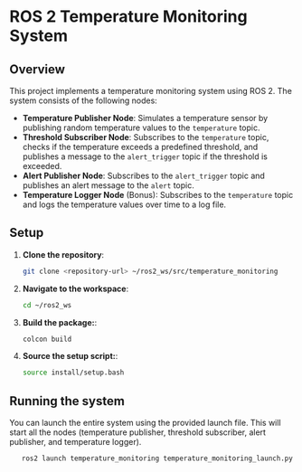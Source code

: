 # ROS 2 Temperature Monitoring System

## Overview

This project implements a temperature monitoring system using ROS 2. The system consists of the following nodes:

- **Temperature Publisher Node**: Simulates a temperature sensor by publishing random temperature values to the `temperature` topic.
- **Threshold Subscriber Node**: Subscribes to the `temperature` topic, checks if the temperature exceeds a predefined threshold, and publishes a message to the `alert_trigger` topic if the threshold is exceeded.
- **Alert Publisher Node**: Subscribes to the `alert_trigger` topic and publishes an alert message to the `alert` topic.
- **Temperature Logger Node** (Bonus): Subscribes to the `temperature` topic and logs the temperature values over time to a log file.


## Setup

1. **Clone the repository**:

   ```bash
   git clone <repository-url> ~/ros2_ws/src/temperature_monitoring

2. **Navigate to the workspace**:

   ```bash
   cd ~/ros2_ws

3. **Build the package:**:

   ```bash
   colcon build

4. **Source the setup script:**:

   ```bash
   source install/setup.bash

## Running the system

You can launch the entire system using the provided launch file. This will start all the nodes (temperature publisher, threshold subscriber, alert publisher, and temperature logger).

 ```bash
    ros2 launch temperature_monitoring temperature_monitoring_launch.py